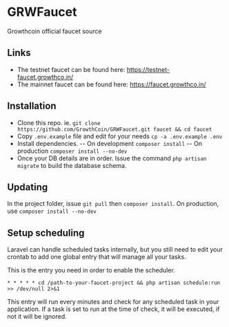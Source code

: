 # GRWFaucet
Growthcoin official faucet source

## Links
- The testnet faucet can be found here: https://testnet-faucet.growthco.in/
- The mainnet faucet can be found here: https://faucet.growthco.in/

## Installation

- Clone this repo. ie. `git clone https://github.com/GrowthCoin/GRWFaucet.git faucet && cd faucet`
- Copy `.env.example` file and edit for your needs `cp -a .env.example .env`
- Install dependencies.
-- On development `composer install`
-- On production `composer install --no-dev`
- Once your DB details are in order. Issue the command `php artisan migrate`  to build the database schema.  

## Updating
In the project folder, issue `git pull` then `composer install`. On production, use `composer install --no-dev`

## Setup scheduling
Laravel can handle scheduled tasks internally, but you still need to edit your crontab to add one global entry that will manage all your tasks.

This is the entry you need in order to enable the scheduler.

```
* * * * * cd /path-to-your-faucet-project && php artisan schedule:run >> /dev/null 2>&1
```
This entry will run every minutes and check for any scheduled task in your application.  If a task is set to run at the time of check, it will be executed, if not it will be ignored.
